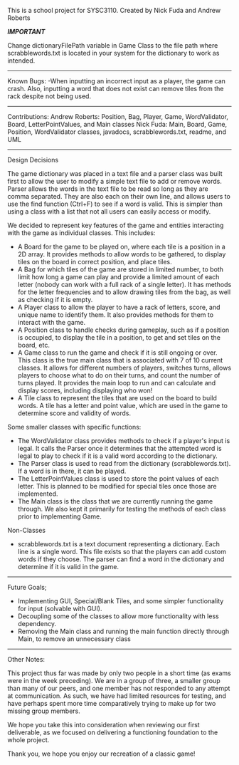 This is a school project for SYSC3110.
Created by Nick Fuda and Andrew Roberts

***************************************************IMPORTANT***************************************************

Change dictionaryFilePath variable in Game Class to the file path where scrabblewords.txt
is located in your system for the dictionary to work as intended.

***************************************************************************************************************
Known Bugs:
-When inputting an incorrect input as a player, the game can crash. Also, inputting a word that does not exist 
can remove tiles from the rack despite not being used.

***************************************************************************************************************

Contributions:
Andrew Roberts: Position, Bag, Player, Game, WordValidator, Board, LetterPointValues, and Main classes 
Nick Fuda: Main, Board, Game, Position, WordValidator classes, javadocs, scrabblewords.txt, readme, and UML

***************************************************************************************************************
Design Decisions

The game dictionary was placed in a text file and a parser class was built first to allow the user to modify a
simple text file to add or remove words. Parser allows the words in the text file to be read so long as they are
comma separated. They are also each on their own line, and allows users to use the find function (Ctrl+F) to see 
if a word is valid. This is simpler than using a class with a list that not all users can easily access or modify.

We decided to represent key features of the game and entities interacting with the game as individual classes. 
This includes:
- A Board for the game to be played on, where each tile is a position in a 2D array. It provides methods to allow 
words to be gathered, to display tiles on the board in correct position, and place tiles.
- A Bag for which tiles of the game are stored in limited number, to both limit how long a game can play and
provide a limited amount of each letter (nobody can work with a full rack of a single letter). It has methods
for the letter frequencies and to allow drawing tiles from the bag, as well as checking if it is empty.
- A Player class to allow the player to have a rack of letters, score, and unique name to identify them. It also 
provides methods for them to interact with the game.
- A Position class to handle checks during gameplay, such as if a position is occupied, to display the tile in a 
position, to get and set tiles on the board, etc.
- A Game class to run the game and check if it is still ongoing or over. This class is the true main class that
is associated with 7 of 10 current classes. It allows for different numbers of players, switches turns, allows
players to choose what to do on their turns, and count the number of turns played. It provides the main loop to 
run and can calculate and display scores, including displaying who won!
- A Tile class to represent the tiles that are used on the board to build words. A tile has a letter and point
value, which are used in the game to determine score and validity of words.

Some smaller classes with specific functions:
- The WordValidator class provides methods to check if a player's input is legal. It calls the Parser once it determines
that the attempted word is legal to play to check if it is a valid word according to the dictionary.
- The Parser class is used to read from the dictionary (scrabblewords.txt). If a word is in there, it can be played.
- The LetterPointValues class is used to store the point values of each letter. This is planned to be modified
for special tiles once those are implemented.
- The Main class is the class that we are currently running the game through. We also kept it primarily for testing the
methods of each class prior to implementing Game.

Non-Classes
- scrabblewords.txt is a text document representing a dictionary. Each line is a single word. This file exists so
that the players can add custom words if they choose. The parser can find a word in the dictionary and determine
if it is valid in the game.


***************************************************************************************************************

Future Goals;

- Implementing GUI, Special/Blank Tiles, and some simpler functionality for input (solvable with GUI).
- Decoupling some of the classes to allow more functionality with less dependency.
- Removing the Main class and running the main function directly through Main, to remove an unnecessary class

***************************************************************************************************************
Other Notes:

This project thus far was made by only two people in a short time (as exams were in the week preceding).
We are in a group of three, a smaller group than many of our peers, and one member has not responded to any
attempt at communication. As such, we have had limited resources for testing, and have perhaps spent more
time comparatively trying to make up for two missing group members.

We hope you take this into consideration when reviewing our first deliverable, as we focused on delivering
a functioning foundation to the whole project.

Thank you, we hope you enjoy our recreation of a classic game!